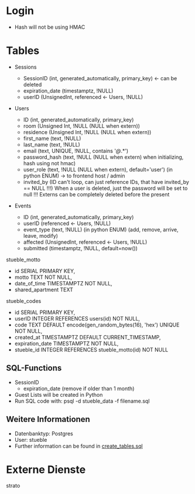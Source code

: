 # Login
- Hash will not be using HMAC

# Tables
- Sessions
  - SessionID (int, generated_automatically, primary_key) <- can be deleted
  - expiration_date (timestamptz, !NULL)
  - userID (UnsignedInt, referenced <- Users, !NULL)

- Users
  - ID (int, generated_automatically, primary_key)
  - room (Unsigned Int, !NULL (NULL when extern))
  - residence (Unsigned Int, !NULL (NULL when extern))
  - first_name (text, !NULL)
  - last_name (text, !NULL)
  - email (text, UNIQUE, !NULL, contains '*@*.*')
  - password_hash (text, !NULL (NULL when extern) when initializing, hash using not hmac)
  - user_role (text, !NULL (NULL when extern), default='user') (in python ENUM) -> to frontend host / admin
  - invited_by (ID can't loop, can just reference IDs, that have invited_by == NULL !!!)
When a user is deleted, just the password will be set to null !!!
Externs can be completely deleted before the present

- Events
  - ID (int, generated_automatically, primary_key)
  - userID (referenced <- Users, !NULL)
  - event_type (text, !NULL) (in python ENUM) (add, remove, arrive, leave, modify)
  - affected (UnsignedInt, referenced <- Users, !NULL)
  - submitted (timestamptz, !NULL, default=now())

stueble_motto
  - id SERIAL PRIMARY KEY, 
  - motto TEXT NOT NULL,
  - date_of_time TIMESTAMPTZ NOT NULL, 
  - shared_apartment TEXT

stueble_codes
  - id SERIAL PRIMARY KEY, 
  - userID INTEGER REFERENCES users(id) NOT NULL, 
  - code TEXT DEFAULT encode(gen_random_bytes(16), 'hex') UNIQUE NOT NULL, 
  - created_at TIMESTAMPTZ DEFAULT CURRENT_TIMESTAMP, 
  - expiration_date TIMESTAMPTZ NOT NULL, 
  - stueble_id INTEGER REFERENCES stueble_motto(id) NOT NULL

## SQL-Functions
- SessionID
  - expiration_date (remove if older than 1 month)
- Guest Lists will be created in Python
- Run SQL code with: psql -d stueble_data -f filename.sql

## Weitere Informationen
- Datenbanktyp: Postgres
- User: stueble
- Further information can be found in [create_tables.sql](../data/create_tables.sql)

# Externe Dienste
strato
